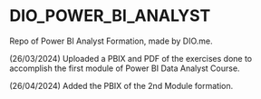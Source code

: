 # DIO_POWER_BI_ANALYST
Repo of Power BI Analyst Formation, made by DIO.me.

(26/03/2024)
Uploaded a PBIX and PDF of the exercises done to accomplish the first module of Power BI Data Analyst Course.

(26/04/2024)
Added the PBIX of the 2nd Module formation.
